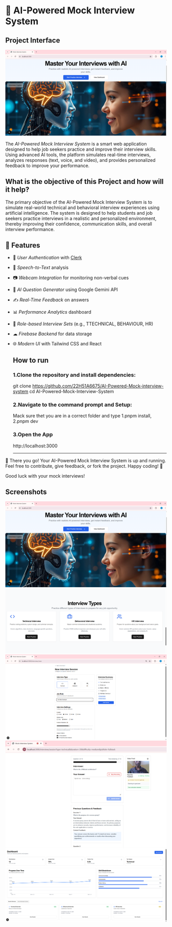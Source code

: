 # 🤖 AI-Powered Mock Interview System

## Project Interface
![image alt](https://github.com/22H51A6675/AI-Powered-Mock-interview-system/blob/c2e03a0cfafcfcde2b387a8ad971c5a4b3f1c797/interface.png)


The *AI-Powered Mock Interview System* is a smart web application designed to help job seekers practice and improve their interview skills. Using advanced AI tools, the platform simulates real-time interviews, analyzes responses (text, voice, and video), and provides personalized feedback to improve your performance.

## What is the objective of this Project and how will it help?
The primary objective of the AI-Powered Mock Interview System is to simulate real-world technical and behavioral interview experiences using artificial intelligence. The system is designed to help students and job seekers practice interviews in a realistic and personalized environment, thereby improving their confidence, communication skills, and overall interview performance.

## 🚀 Features

- 🔐 *User Authentication* with [Clerk](https://clerk.dev/)
- 🎤 *Speech-to-Text* analysis
- 📷 *Webcam Integration* for monitoring non-verbal cues
- 🧠 *AI Question Generator* using Google Gemini API
- ✍ *Real-Time Feedback* on answers
- 📊 *Performance Analytics* dashboard
- 🧾 *Role-based Interview Sets* (e.g., TTECHNICAL, BEHAVIOUR, HR)
- ☁ *Firebase Backend* for data storage
- 🌐 *Modern UI* with Tailwind CSS and React

  ## How to run
  ### 1.Clone the repository and install dependencies:
    git clone https://github.com/22H51A6675/AI-Powered-Mock-interview-system
    cd AI-Powered-Mock-Interview-System
  ### 2.Navigate to the command prompt and Setup:
    Mack sure thet you are in a correct folder and type
    1.pnpm install, 
    2.pnpm dev
  ### 3.Open the App
    http://localhost:3000

  ---

🎉 There you go! Your AI-Powered Mock Interview System is up and running.  
Feel free to contribute, give feedback, or fork the project. Happy coding! 🚀

Good luck with your mock interviews!
    


## Screenshots
![image alt](https://github.com/22H51A6675/AI-Powered-Mock-interview-system/blob/c2e03a0cfafcfcde2b387a8ad971c5a4b3f1c797/interface.png)
![image alt](https://github.com/22H51A6675/AI-Powered-Mock-interview-system/blob/b3b9287533b1e6deb6bb072bf879124c8306c343/interview_types.png)
![image alt](https://github.com/22H51A6675/AI-Powered-Mock-interview-system/blob/1d4599abc7270f8bd94fb5e1636df0adb06c8e44/new_interview_session.png)
![image alt](https://github.com/22H51A6675/AI-Powered-Mock-interview-system/blob/e5c53f62143d7a62c1551539970be2cdac6aad1d/interview_attending%20and%20result.png)
![image alt](https://github.com/22H51A6675/AI-Powered-Mock-interview-system/blob/3ec467c471034b458d52dbbf99351cb1316e9d1a/performance_dashboard.png)
